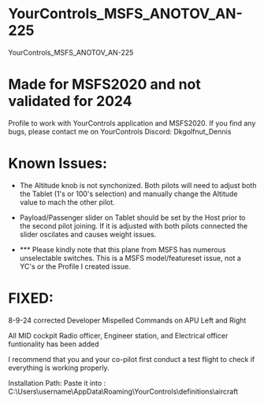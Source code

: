 # YourControls_MSFS_ANOTOV_AN-225
YourControls_MSFS_ANOTOV_AN-225
# Made for MSFS2020 and not validated for 2024

Profile to work with YourControls application and MSFS2020. If you find any bugs, please contact me on YourControls Discord: Dkgolfnut_Dennis

# Known Issues:
 - The Altitude knob is not synchonized. Both pilots will need to adjust both the Tablet (1's or 100's selection) and manually change the Altitude value to mach the other pilot.
 - Payload/Passenger slider on Tablet should be set by the Host prior to the second pilot joining.   If it is adjusted with both pilots connected the slider oscilates and causes weight issues.
   
 - *** Please kindly note that this plane from MSFS has numerous unselectable switches. This is a MSFS model/featureset issue, not a YC's or the Profile I created issue.


# FIXED: 
8-9-24 corrected Developer Mispelled Commands on APU Left and Right

All MID cockpit Radio officer, Engineer station, and Electrical officer funtionality has been added 

I recommend that you and your co-pilot first conduct a test flight to check if everything is working properly.

Installation Path: Paste it into : C:\Users\username\AppData\Roaming\YourControls\definitions\aircraft
